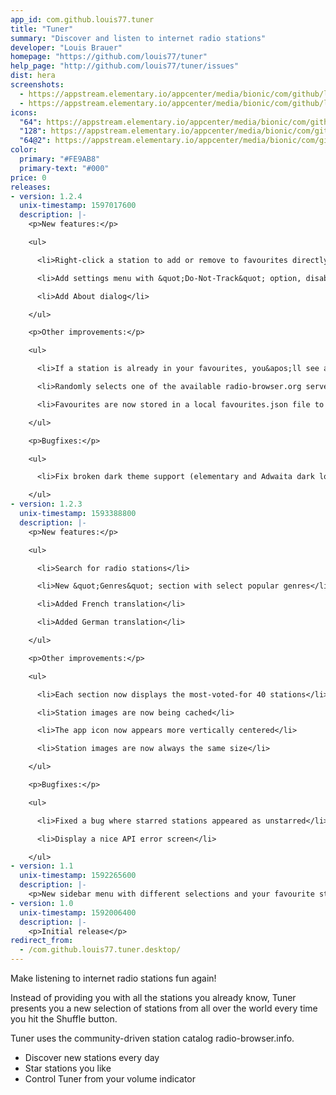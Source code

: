 ```yaml
---
app_id: com.github.louis77.tuner
title: "Tuner"
summary: "Discover and listen to internet radio stations"
developer: "Louis Brauer"
homepage: "https://github.com/louis77/tuner"
help_page: "http://github.com/louis77/tuner/issues"
dist: hera
screenshots:
  - https://appstream.elementary.io/appcenter/media/bionic/com/github/louis77.tuner/1CC7F23F602954A1ADE36E90217EBF0D/screenshots/image-1_orig.png
  - https://appstream.elementary.io/appcenter/media/bionic/com/github/louis77.tuner/1CC7F23F602954A1ADE36E90217EBF0D/screenshots/image-2_orig.png
icons:
  "64": https://appstream.elementary.io/appcenter/media/bionic/com/github/louis77.tuner/1CC7F23F602954A1ADE36E90217EBF0D/icons/64x64/com.github.louis77.tuner_com.github.louis77.tuner.png
  "128": https://appstream.elementary.io/appcenter/media/bionic/com/github/louis77.tuner/1CC7F23F602954A1ADE36E90217EBF0D/icons/128x128/com.github.louis77.tuner_com.github.louis77.tuner.png
  "64@2": https://appstream.elementary.io/appcenter/media/bionic/com/github/louis77.tuner/1CC7F23F602954A1ADE36E90217EBF0D/icons/64x64@2/com.github.louis77.tuner_com.github.louis77.tuner.png
color:
  primary: "#FE9AB8"
  primary-text: "#000"
price: 0
releases:
- version: 1.2.4
  unix-timestamp: 1597017600
  description: |-
    <p>New features:</p>

    <ul>

      <li>Right-click a station to add or remove to favourites directly</li>

      <li>Add settings menu with &quot;Do-Not-Track&quot; option, disables sending station listening events to radio-browser.org</li>

      <li>Add About dialog</li>

    </ul>

    <p>Other improvements:</p>

    <ul>

      <li>If a station is already in your favourites, you&apos;ll see a little star in the title</li>

      <li>Randomly selects one of the available radio-browser.org servers (was always de1 before)</li>

      <li>Favourites are now stored in a local favourites.json file to improve app startup time</li>

    </ul>

    <p>Bugfixes:</p>

    <ul>

      <li>Fix broken dark theme support (elementary and Adwaita dark look fine now)</li>

    </ul>
- version: 1.2.3
  unix-timestamp: 1593388800
  description: |-
    <p>New features:</p>

    <ul>

      <li>Search for radio stations</li>

      <li>New &quot;Genres&quot; section with select popular genres</li>

      <li>Added French translation</li>

      <li>Added German translation</li>

    </ul>

    <p>Other improvements:</p>

    <ul>

      <li>Each section now displays the most-voted-for 40 stations</li>

      <li>Station images are now being cached</li>

      <li>The app icon now appears more vertically centered</li>

      <li>Station images are now always the same size</li>

    </ul>

    <p>Bugfixes:</p>

    <ul>

      <li>Fixed a bug where starred stations appeared as unstarred</li>

      <li>Display a nice API error screen</li>

    </ul>
- version: 1.1
  unix-timestamp: 1592265600
  description: |-
    <p>New sidebar menu with different selections and your favourite stations.</p>
- version: 1.0
  unix-timestamp: 1592006400
  description: |-
    <p>Initial release</p>
redirect_from:
  - /com.github.louis77.tuner.desktop/
---
```


<p>Make listening to internet radio stations fun again!</p>
<p>Instead of providing you with all the stations you already know,
       Tuner presents you a new selection of stations from all over the world
       every time you hit the Shuffle button.</p>
<p>Tuner uses the community-driven station catalog radio-browser.info.</p>
<ul>
  <li>Discover new stations every day</li>
  <li>Star stations you like</li>
  <li>Control Tuner from your volume indicator</li>
</ul>